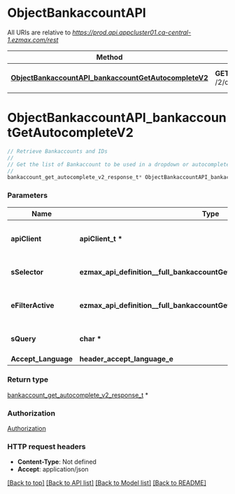 # ObjectBankaccountAPI

All URIs are relative to *https://prod.api.appcluster01.ca-central-1.ezmax.com/rest*

Method | HTTP request | Description
------------- | ------------- | -------------
[**ObjectBankaccountAPI_bankaccountGetAutocompleteV2**](ObjectBankaccountAPI.md#ObjectBankaccountAPI_bankaccountGetAutocompleteV2) | **GET** /2/object/bankaccount/getAutocomplete/{sSelector} | Retrieve Bankaccounts and IDs


# **ObjectBankaccountAPI_bankaccountGetAutocompleteV2**
```c
// Retrieve Bankaccounts and IDs
//
// Get the list of Bankaccount to be used in a dropdown or autocomplete control.
//
bankaccount_get_autocomplete_v2_response_t* ObjectBankaccountAPI_bankaccountGetAutocompleteV2(apiClient_t *apiClient, ezmax_api_definition__full_bankaccountGetAutocompleteV2_sSelector_e sSelector, ezmax_api_definition__full_bankaccountGetAutocompleteV2_eFilterActive_e eFilterActive, char *sQuery, header_accept_language_e Accept_Language);
```

### Parameters
Name | Type | Description  | Notes
------------- | ------------- | ------------- | -------------
**apiClient** | **apiClient_t \*** | context containing the client configuration |
**sSelector** | **ezmax_api_definition__full_bankaccountGetAutocompleteV2_sSelector_e** | The type of Bankaccounts to return | 
**eFilterActive** | **ezmax_api_definition__full_bankaccountGetAutocompleteV2_eFilterActive_e** | Specify which results we want to display. | [optional] [default to &#39;Active&#39;]
**sQuery** | **char \*** | Allow to filter the returned results | [optional] 
**Accept_Language** | **header_accept_language_e** |  | [optional] 

### Return type

[bankaccount_get_autocomplete_v2_response_t](bankaccount_get_autocomplete_v2_response.md) *


### Authorization

[Authorization](../README.md#Authorization)

### HTTP request headers

 - **Content-Type**: Not defined
 - **Accept**: application/json

[[Back to top]](#) [[Back to API list]](../README.md#documentation-for-api-endpoints) [[Back to Model list]](../README.md#documentation-for-models) [[Back to README]](../README.md)

